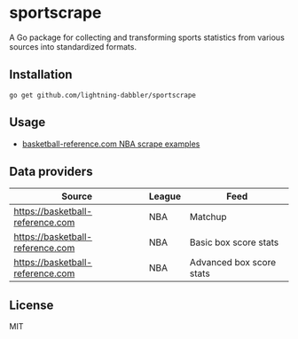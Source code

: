 # sportscrape
A Go package for collecting and transforming sports statistics from various sources into standardized formats.

## Installation
```console
go get github.com/lightning-dabbler/sportscrape
```

## Usage
- [basketball-reference.com NBA scrape examples](dataprovider/basketballreference/nba/example_test.go)

## Data providers

| Source                           | League | Feed                  |
|----------------------------------|--------|-----------------------|
| https://basketball-reference.com | NBA    | Matchup               |
| https://basketball-reference.com | NBA    | Basic box score stats |
| https://basketball-reference.com | NBA    | Advanced box score stats|

## License
MIT
